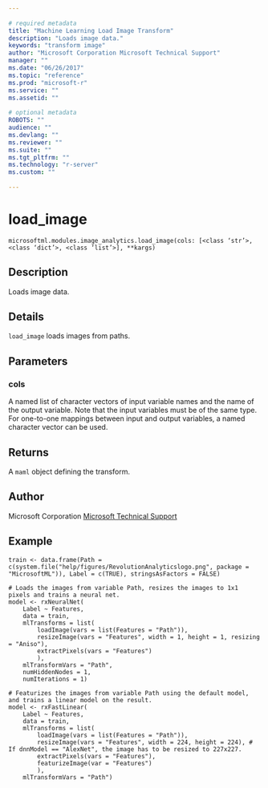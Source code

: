 ```yaml
--- 
 
# required metadata 
title: "Machine Learning Load Image Transform" 
description: "Loads image data." 
keywords: "transform image" 
author: "Microsoft Corporation Microsoft Technical Support" 
manager: "" 
ms.date: "06/26/2017" 
ms.topic: "reference" 
ms.prod: "microsoft-r" 
ms.service: "" 
ms.assetid: "" 
 
# optional metadata 
ROBOTS: "" 
audience: "" 
ms.devlang: "" 
ms.reviewer: "" 
ms.suite: "" 
ms.tgt_pltfrm: "" 
ms.technology: "r-server" 
ms.custom: "" 
 
---
```


# load_image



```
microsoftml.modules.image_analytics.load_image(cols: [<class ‘str’>, <class ‘dict’>, <class ‘list’>], **kargs)
```




## Description

Loads image data.


## Details

``load_image`` loads images from paths.


## Parameters


### cols

A named list of character vectors of input variable names and
the name of the output variable. Note that the input variables must
be of the same type. For one-to-one mappings between input and output
variables, a named character vector can be used.


## Returns

A ``maml`` object defining the transform.


## Author

Microsoft Corporation [Microsoft Technical Support](https://go.microsoft.com/fwlink/?LinkID=698556&clcid=0x409.md)


## Example



```
train <- data.frame(Path = c(system.file("help/figures/RevolutionAnalyticslogo.png", package = "MicrosoftML")), Label = c(TRUE), stringsAsFactors = FALSE)

# Loads the images from variable Path, resizes the images to 1x1 pixels and trains a neural net.
model <- rxNeuralNet(
    Label ~ Features,
    data = train,
    mlTransforms = list(
        loadImage(vars = list(Features = "Path")),
        resizeImage(vars = "Features", width = 1, height = 1, resizing = "Aniso"),
        extractPixels(vars = "Features")
        ),
    mlTransformVars = "Path",
    numHiddenNodes = 1,
    numIterations = 1)

# Featurizes the images from variable Path using the default model, and trains a linear model on the result.
model <- rxFastLinear(
    Label ~ Features,
    data = train,
    mlTransforms = list(
        loadImage(vars = list(Features = "Path")),
        resizeImage(vars = "Features", width = 224, height = 224), # If dnnModel == "AlexNet", the image has to be resized to 227x227.
        extractPixels(vars = "Features"),
        featurizeImage(var = "Features")
        ),
    mlTransformVars = "Path")
```

